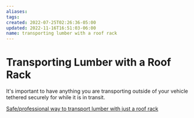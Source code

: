 ```yaml
---
aliases: 
tags: 
created: 2022-07-25T02:26:36-05:00
updated: 2022-11-16T16:51:03-06:00
name: transporting lumber with a roof rack
---
```

# Transporting Lumber with a Roof Rack

It's important to have anything you are transporting outside of your vehicle tethered securely for while it is in transit.

[Safe/professional way to transport lumber with just a roof rack](https://diy.stackexchange.com/questions/79733/safe-professional-way-to-transport-lumber-with-just-a-roof-rack)
